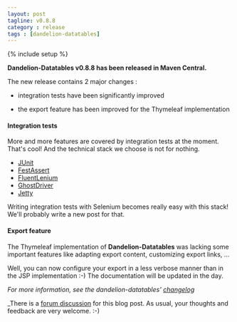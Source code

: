 ```yaml
---
layout: post
tagline: v0.8.8
category : release
tags : [dandelion-datatables]
---
```

{% include setup %}

**Dandelion-Datatables v0.8.8 has been released in Maven Central.**

The new release contains 2 major changes :

 * integration tests have been significantly improved
 
 * the export feature has been improved for the Thymeleaf implementation
 
#### Integration tests
More and more features are covered by integration tests at the moment. That's cool! And the technical stack we choose is not for nothing.
 
 * [JUnit](http://junit.org/)
 * [FestAssert](https://code.google.com/p/fest/)
 * [FluentLenium](https://github.com/FluentLenium/FluentLenium)
 * [GhostDriver](https://github.com/detro/ghostdriver)
 * [Jetty](http://www.eclipse.org/jetty/) 

Writing integration tests with Selenium becomes really easy with this stack! We'll probably write a new post for that.

#### Export feature
The Thymeleaf implementation of **Dandelion-Datatables** was lacking some important features like adapting export content, customizing export links, ...

Well, you can now configure your export in a less verbose manner than in the JSP implementation :-)
The documentation will be updated in the day. 

_For more information, see the dandelion-datatables' [changelog](/datatables/changelog.html)_

_There is a [forum discussion](http://dandelion-forum.48353.n6.nabble.com/NEWS-Dandelion-Datatables-v0-8-8-has-been-released-td263.html) for this blog post. As usual, your thoughts and feedback are very welcome. :-)